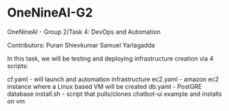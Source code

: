 # OneNineAI-G2
OneNineAI - Group 2/Task 4: DevOps and Automation

Contributors:
Puran Shievkumar
Samuel Yarlagadda

In this task, we will be testing and deploying infrastructure creation via 4 scripts:

cf.yaml - will launch and automation infrastructure
ec2.yaml - amazon ec2 instance where a Linux based VM will be created
db.yaml - PostGRE database
install.sh - script that pulls/clones chatbot-ui example and installs on vm
